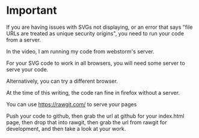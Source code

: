 # Important

If you are having issues with SVGs not displaying, or an error that says "file URLs are treated as unique security origins", you need to run your code from a server.

In the video, I am running my code from webstorm's server.

For your SVG code to work in all browsers, you will need some server to serve your code.

Alternatively, you can try a different browser.

At the time of this writing, the code ran fine in firefox without a server.

You can use https://rawgit.com/ to serve your pages

Push your code to github, then grab the url at github for your index.html page, then drop that into rawgit, then grab the url from rawgit for development, and then take a look at your work.